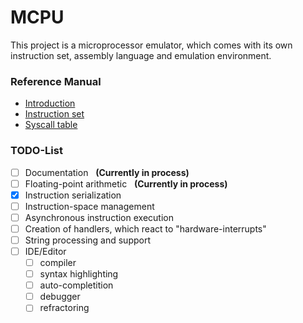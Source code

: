 # MCPU
This project is a microprocessor emulator, which comes with its own instruction set, assembly language and emulation environment.

### Reference Manual

* [Introduction](https://github.com/Unknown6656/MCPU/blob/documentation/Documentation/introduction.md)
* [Instruction set](https://github.com/Unknown6656/MCPU/blob/documentation/Documentation/instruction-set.md)
* [Syscall table](https://github.com/Unknown6656/MCPU/blob/documentation/Documentation/syscalls.md)

### TODO-List

- [ ] Documentation &#160; **(Currently in process)**
- [ ] Floating-point arithmetic &#160; **(Currently in process)**
- [x] Instruction serialization
- [ ] Instruction-space management
- [ ] Asynchronous instruction execution
- [ ] Creation of handlers, which react to "hardware-interrupts"
- [ ] String processing and support
- [ ] IDE/Editor
    - [ ] compiler
    - [ ] syntax highlighting
    - [ ] auto-completition
    - [ ] debugger
    - [ ] refractoring

